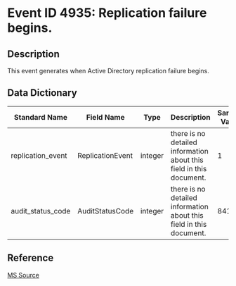 # Event ID 4935: Replication failure begins.

## Description

This event generates when Active Directory replication failure begins.

## Data Dictionary

|Standard Name|Field Name|Type|Description|Sample Value|
|---|---|---|---|---|
|replication_event|ReplicationEvent|integer|there is no detailed information about this field in this document.|1|
|audit_status_code|AuditStatusCode|integer|there is no detailed information about this field in this document.|8419|

## Reference

[MS Source](https://github.com/MicrosoftDocs/windows-itpro-docs/blob/public/windows/security/threat-protection/auditing/event-4935.md)